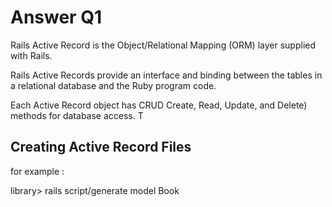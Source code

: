 # Answer Q1

Rails Active Record is the Object/Relational Mapping (ORM) layer supplied with Rails.

Rails Active Records provide an interface and binding between the tables in a relational database and the Ruby program code.

Each Active Record object has CRUD Create, Read, Update, and Delete) methods for database access. T


## Creating Active Record Files

for example : 

library\> rails script/generate model Book 
